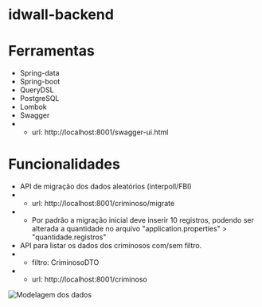# idwall-backend

# Ferramentas
* Spring-data
* Spring-boot
* QueryDSL
* PostgreSQL
* Lombok
* Swagger
* * url: http://localhost:8001/swagger-ui.html


# Funcionalidades
* API de migração dos dados aleatórios (interpoll/FBI)
* * url: http://localhost:8001/criminoso/migrate
* * Por padrão a migração inicial deve inserir 10 registros, podendo ser alterada a quantidade no arquivo "application.properties" > "quantidade.registros"
* API para listar os dados dos criminosos com/sem filtro.
* * filtro: CriminosoDTO
* * url: http://localhost:8001/criminoso


![Modelagem dos dados](https://github.com/lucasvplulu/idwall-backend/assets/26716929/4af55a8c-35d9-46b8-b40a-46952e476249)
